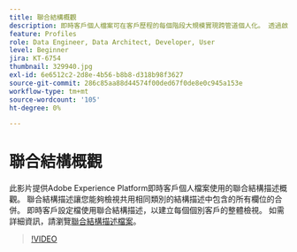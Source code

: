 ```yaml
---
title: 聯合結構概觀
description: 即時客戶個人檔案可在客戶歷程的每個階段大規模實現跨管道個人化。 透過啟用結構和對應的資料集，可以為即時客戶設定檔啟用批次或串流資料。
feature: Profiles
role: Data Engineer, Data Architect, Developer, User
level: Beginner
jira: KT-6754
thumbnail: 329940.jpg
exl-id: 6e6512c2-2d8e-4b56-b8b8-d318b98f3627
source-git-commit: 286c85aa88d44574f00ded67f0de8e0c945a153e
workflow-type: tm+mt
source-wordcount: '105'
ht-degree: 0%

---
```


# 聯合結構概觀

此影片提供Adobe Experience Platform即時客戶個人檔案使用的聯合結構描述概觀。 聯合結構描述讓您能夠檢視共用相同類別的結構描述中包含的所有欄位的合併。 即時客戶設定檔使用聯合結構描述，以建立每個個別客戶的整體檢視。 如需詳細資訊，請瀏覽[聯合結構描述檔案](https://experienceleague.adobe.com/docs/experience-platform/profile/union-schemas/union-schema.html)。

>[!VIDEO](https://video.tv.adobe.com/v/329940?learn=on&enablevpops)
